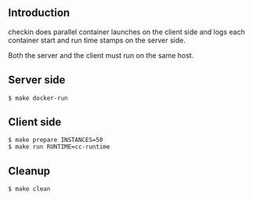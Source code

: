 ## Introduction

checkin does parallel container launches on the client side
and logs each container start and run time stamps on the server side.

Both the server and the client must run on the same host.

## Server side

`$ make docker-run`

## Client side

```
$ make prepare INSTANCES=50
$ make run RUNTIME=cc-runtime
```

## Cleanup

`$ make clean`


